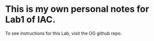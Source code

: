 # This is my own personal notes for Lab1 of IAC.

To see instructions for this Lab, visit the OG github repo.